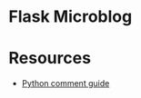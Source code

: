 # Flask Microblog

# Resources

- [Python comment guide](https://realpython.com/python-comments-guide/)
